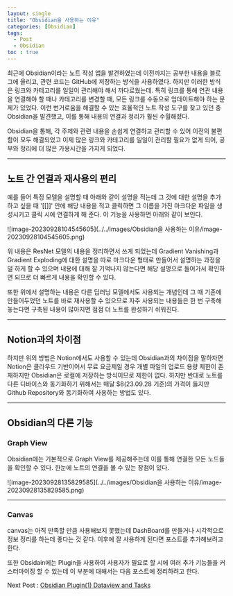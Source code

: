 ```yaml
---
layout: single
title: "Obsidian을 사용하는 이유"
categories: [Obsidian]
tags:
  - Post
  - Obsidian
toc : true
---
```


최근에 Obsidian이라는 노트 작성 앱을 발견하였는데 이전까지는 공부한 내용을 블로그에 올리고, 관련 코드는 GitHub에 저장하는 방식을 사용하였다. 하지만 이러한 방식은 링크와 카테고리를 일일이 관리해야 해서 까다로웠는데. 특히 링크를 통해 연관 내용을 연결해야 할 때나 카테고리를 변경할 때, 모든 링크를 수동으로 업데이트해야 하는 문제가 있었다. 이런 번거로움을 해결할 수 있는 효율적인 노트 작성 도구를 찾고 있던 중 Obsidian을 발견했고, 이를 통해 내용의 연결과 정리가 훨씬 수월해졌다.

Obsidian을 통해, 각 주제와 관련 내용을 손쉽게 연결하고 관리할 수 있어 이전의 불편함이 모두 해결되었고 이제 많은 링크와 카테고리를 일일이 관리할 필요가 없게 되어, 공부와 정리에 더 많은 가용시간을 가지게 되었다.

---

## 노트 간 연결과 재사용의 편리

예를 들어 특정 모델을 설명할 때 아래와 같이 설명을 적는데 그 것에 대한 설명을 추가하고 싶을 때 '[[]]' 안에 해당 내용을 적고 클릭하면 그 이름을 가진 마크다운 파일을 생성시키고 클릭 시에 연결하게 해 준다. 이 기능을 사용하면 아래와 같이 보인다.

![image-20230928104545605](../../images/Obsidian을 사용하는 이유/image-20230928104545605.png)

위 내용은 ResNet 모델의 내용을 정리하면서 쓰게 되었는데 Gradient Vanishing과 Gradient Exploding에 대한 설명을 따로 마크다운 형태로 만들어서 설명하는 과정을 덜 하게 할 수 있으며 내용에 대해 잘 기억나지 않는다면 해당 설명으로 들어가서 확인하면 되므로 더 빠르게 내용을 확인할 수 있다. 

또한 위에서 설명하는 내용은 다른 딥러닝 모델에서도 사용되는 개념인데 그 때 기존에 만들어두었던 노트를 바로 재사용할 수 있으므로 자주 사용되는 내용들은 한 번 구축해놓는다면 구축된 내용이 많아지면 점점 더 노트를 완성하기 쉬워진다.

---

## Notion과의 차이점

하지만 위의 방법은 Notion에서도 사용할 수 있는데 Obsidian과의 차이점을 말하자면 Notion은 클라우드 기반이어서 무료 요금제일 경우 개별 파일의 업로드 용량 제한이 존재하지만 Obsidian은 로컬에 저장하는 방식이므로 제한이 없다.
하지만 반대로 노트를 다른 디바이스와 동기화하기 위해서는 매달 $8(23.09.28 기준)의 가격이 들지만 Github Repository와 동기화하여 사용하는 방법도 있다.

---

## Obsidian의 다른 기능

### Graph View
Obsidian에는 기본적으로 Graph View를 제공해주는데 이를 통해 연결한 모든 노드들을 확인할 수 있다. 한눈에 노트의 연결을 볼 수 있는 장점이 있다.

![image-20230928135829585](../../images/Obsidian을 사용하는 이유/image-20230928135829585.png)

---

### Canvas

canvas는 아직 만족할 만큼 사용해보지 못했는데 DashBoard를 만들거나 시각적으로 정보 정리를 하는데 좋다는 것 같다. 이후에 잘 사용하게 된다면 포스트를 추가해보려고 한다.


또한 Obsidain에는 Plugin을 사용하여 사용자가 필요로 할 시에 여러 추가 기능들을 커스터마이징 할 수 있는데 이 부분에 대해서는 다음 포스트에 정리하려고 한다.

Next Post : [Obsidian Plugin(1) Dataview and Tasks](https://leejeahyuk.github.io/obsidian/Obsidian-Plugin(1)-Dataview-and-Tasks/)
